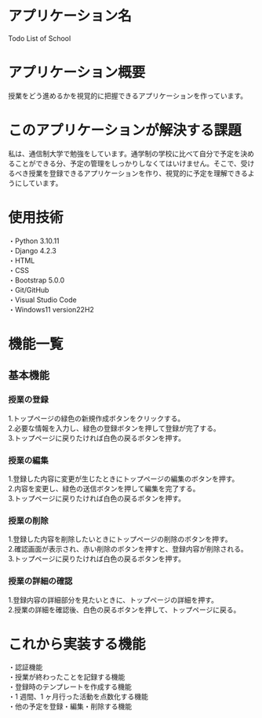 # アプリケーション名

Todo List of School

# アプリケーション概要

授業をどう進めるかを視覚的に把握できるアプリケーションを作っています。

# このアプリケーションが解決する課題

私は、通信制大学で勉強をしています。通学制の学校に比べて自分で予定を決めることができる分、予定の管理をしっかりしなくてはいけません。そこで、受けるべき授業を登録できるアプリケーションを作り、視覚的に予定を理解できるようにしています。

# 使用技術

・Python 3.10.11  
・Django 4.2.3  
・HTML  
・CSS  
・Bootstrap 5.0.0  
・Git/GitHub  
・Visual Studio Code  
・Windows11 version22H2

# 機能一覧

## 基本機能

### 授業の登録

1.トップページの緑色の新規作成ボタンをクリックする。  
2.必要な情報を入力し、緑色の登録ボタンを押して登録が完了する。  
3.トップページに戻りたければ白色の戻るボタンを押す。

### 授業の編集

1.登録した内容に変更が生じたときにトップページの編集のボタンを押す。  
2.内容を変更し、緑色の送信ボタンを押して編集を完了する。  
3.トップページに戻りたければ白色の戻るボタンを押す。

### 授業の削除

1.登録した内容を削除したいときにトップページの削除のボタンを押す。  
2.確認画面が表示され、赤い削除のボタンを押すと、登録内容が削除される。  
3.トップページに戻りたければ白色の戻るボタンを押す。

### 授業の詳細の確認

1.登録内容の詳細部分を見たいときに、トップページの詳細を押す。  
2.授業の詳細を確認後、白色の戻るボタンを押して、トップページに戻る。

# これから実装する機能

・認証機能  
・授業が終わったことを記録する機能  
・登録時のテンプレートを作成する機能  
・1 週間、1 ヶ月行った活動を点数化する機能  
・他の予定を登録・編集・削除する機能
